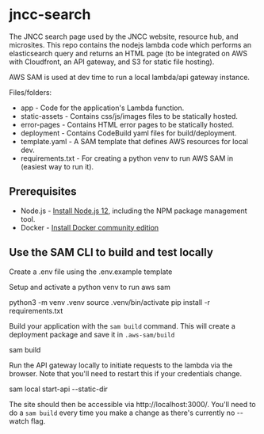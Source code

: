 # jncc-search

The JNCC search page used by the JNCC website, resource hub, and microsites. This repo contains the nodejs lambda code which performs an elasticsearch query and returns an HTML page (to be integrated on AWS with Cloudfront, an API gateway, and S3 for static file hosting).

AWS SAM is used at dev time to run a local lambda/api gateway instance.

Files/folders:
- app - Code for the application's Lambda function.
- static-assets - Contains css/js/images files to be statically hosted.
- error-pages - Contains HTML error pages to be statically hosted.
- deployment - Contains CodeBuild yaml files for build/deployment.
- template.yaml - A SAM template that defines AWS resources for local dev.
- requirements.txt - For creating a python venv to run AWS SAM in (easiest way to run it).

## Prerequisites

* Node.js - [Install Node.js 12](https://nodejs.org/en/), including the NPM package management tool.
* Docker - [Install Docker community edition](https://hub.docker.com/search/?type=edition&offering=community)

## Use the SAM CLI to build and test locally

Create a .env file using the .env.example template

Setup and activate a python venv to run aws sam
  
  python3 -m venv .venv
  source .venv/bin/activate
  pip install -r requirements.txt

Build your application with the `sam build` command. This will create a deployment package and save it in `.aws-sam/build`

  sam build

Run the API gateway locally to initiate requests to the lambda via the browser. Note that you'll need to restart this if your credentials change.

  sam local start-api --static-dir <path to static-assets dir>

The site should then be accessible via http://localhost:3000/. You'll need to do a `sam build` every time you make a change as there's currently no --watch flag.